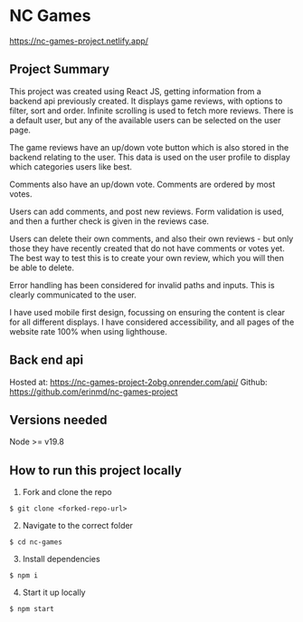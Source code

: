 # NC Games

https://nc-games-project.netlify.app/

## Project Summary

This project was created using React JS, getting information from a backend api previously created. It displays game reviews, with options to filter, sort and order. Infinite scrolling is used to fetch more reviews. There is a default user, but any of the available users can be selected on the user page. 

The game reviews have an up/down vote button which is also stored in the backend relating to the user. This data is used on the user profile to display which categories users like best.

Comments also have an up/down vote. Comments are ordered by most votes.

Users can add comments, and post new reviews. Form validation is used, and then a further check is given in the reviews case.

Users can delete their own comments, and also their own reviews - but only those they have recently created that do not have comments or votes yet. The best way to test this is to create your own review, which you will then be able to delete.

Error handling has been considered for invalid paths and inputs. This is clearly communicated to the user.

I have used mobile first design, focussing on ensuring the content is clear for all different displays. I have considered accessibility, and all pages of the website rate 100% when using lighthouse.

## Back end api

Hosted at: https://nc-games-project-2obg.onrender.com/api/
Github: https://github.com/erinmd/nc-games-project

## Versions needed

Node >= v19.8


## How to run this project locally

1. Fork and clone the repo
```
$ git clone <forked-repo-url>
```
2. Navigate to the correct folder
```
$ cd nc-games
```
3. Install dependencies
```
$ npm i 
```
4. Start it up locally
```
$ npm start
```